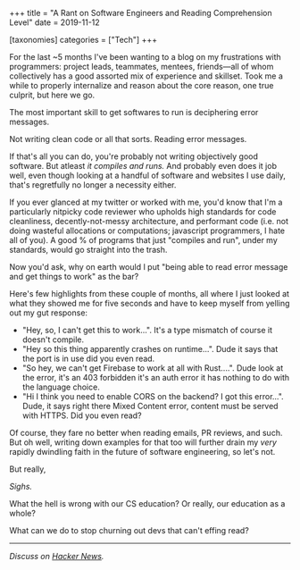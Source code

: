 +++
title = "A Rant on Software Engineers and Reading Comprehension Level"
date = 2019-11-12

[taxonomies]
categories = ["Tech"]
+++

For the last ~5 months I've been wanting to a blog on my frustrations with programmers: project leads, teammates, mentees, friends—all of whom collectively has a good assorted mix of experience and skillset. Took me a while to properly internalize and reason about the core reason, one true culprit, but here we go. 

The most important skill to get softwares to run is deciphering error messages. 

Not writing clean code or all that sorts. Reading error messages.

If that's all you can do, you're probably not writing objectively good software. But atleast *it compiles and runs.* And probably even does it job well, even though looking at a handful of software and websites I use daily, that's regretfully no longer a necessity either.

If you ever glanced at my twitter or worked with me, you'd know that I'm a particularly nitpicky code reviewer who upholds high standards for code cleanliness, decently-not-messy architecture, and performant code (i.e. not doing wasteful allocations or computations; javascript programmers, I hate all of you). A good % of programs that just "compiles and run", under my standards, would go straight into the trash.

Now you'd ask, why on earth would I put "being able to read error message and get things to work" as the bar?

Here's few highlights from these couple of months, all where I just looked at what they showed me for five seconds and have to keep myself from yelling out my gut response:

- "Hey, so, I can't get this to work...". It's a type mismatch of course it doesn't compile.
- "Hey so this thing apparently crashes on runtime...". Dude it says that the port is in use did you even read.
- "So hey, we can't get Firebase to work at all with Rust....". Dude look at the error, it's an 403 forbidden it's an auth error it has nothing to do with the language choice.
- "Hi I think you need to enable CORS on the backend? I got this error...". Dude, it says right there Mixed Content error, content must be served with HTTPS. Did you even read?

Of course, they fare no better when reading emails, PR reviews, and such. But oh well, writing down examples for that too will further drain my *very* rapidly dwindling faith in the future of software engineering, so let's not.

But really,

*Sighs.*

What the hell is wrong with our CS education? Or really, our education as a whole?

What can we do to stop churning out devs that can't effing read?

---

_Discuss on [Hacker News](https://news.ycombinator.com/item?id=21512928)._
